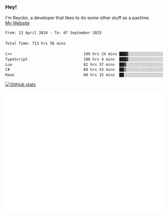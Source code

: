 ### Hey!
I'm Reycko, a developer that likes to do some other stuff as a pastime.  
[My Website](https://reycko.root.sx)

<!--START_SECTION:wakasection-->

```txt
From: 13 April 2024 - To: 07 September 2025

Total Time: 713 hrs 56 mins

C++                                109 hrs 24 mins ███▓░░░░░░░░░░░░░░░░░░░░░   14.62 %
TypeScript                         108 hrs 4 mins  ███▓░░░░░░░░░░░░░░░░░░░░░   14.44 %
Lua                                82 hrs 57 mins  ██▓░░░░░░░░░░░░░░░░░░░░░░   11.08 %
C#                                 68 hrs 43 mins  ██▒░░░░░░░░░░░░░░░░░░░░░░   09.18 %
Haxe                               60 hrs 15 mins  ██░░░░░░░░░░░░░░░░░░░░░░░   08.05 %
```

<!--END_SECTION:wakasection-->

[![GitHub stats](https://github-readme-stats.vercel.app/api?username=Reycko&show_icons=true&theme=dark&hide_title=true&count_private=true)](https://github.com/anuraghazra/github-readme-stats)

![Metrics](/github-metrics.svg)
